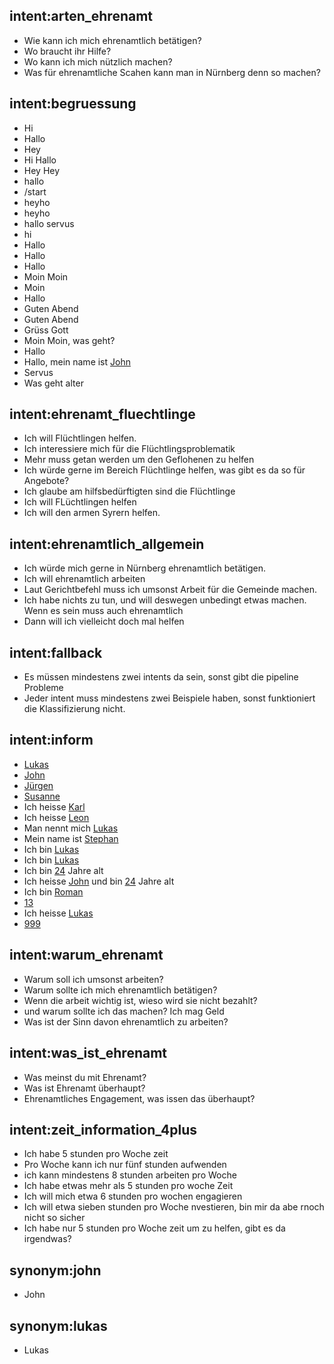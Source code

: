 ## intent:arten_ehrenamt
- Wie kann ich mich ehrenamtlich betätigen?
- Wo braucht ihr Hilfe?
- Wo kann ich mich nützlich machen?
- Was für ehrenamtliche Scahen kann man in Nürnberg denn so machen?

## intent:begruessung
- Hi
- Hallo
- Hey
- Hi Hallo
- Hey Hey
- hallo
- /start
- heyho
- heyho
- hallo servus
- hi
- Hallo
- Hallo
- Hallo
- Moin Moin
- Moin
- Hallo
- Guten Abend
- Guten Abend
- Grüss Gott
- Moin Moin, was geht?
- Hallo
- Hallo, mein name ist [John](name:john)
- Servus
- Was geht alter

## intent:ehrenamt_fluechtlinge
- Ich will Flüchtlingen helfen.
- Ich interessiere mich für die Flüchtlingsproblematik
- Mehr muss getan werden um den Geflohenen zu helfen
- Ich würde gerne im Bereich Flüchtlinge helfen, was gibt es da so für Angebote?
- Ich glaube am hilfsbedürftigten sind die Flüchtlinge
- Ich will FLüchtlingen helfen
- Ich will den armen Syrern helfen.

## intent:ehrenamtlich_allgemein
- Ich würde mich gerne in Nürnberg ehrenamtlich betätigen.
- Ich will ehrenamtlich arbeiten
- Laut Gerichtbefehl muss ich umsonst Arbeit für die Gemeinde machen.
- Ich habe nichts zu tun, und will deswegen unbedingt etwas machen. Wenn es sein muss auch ehrenamtlich
- Dann will ich vielleicht doch mal helfen

## intent:fallback
- Es müssen mindestens zwei intents da sein, sonst gibt die pipeline Probleme
- Jeder intent muss mindestens zwei Beispiele haben, sonst funktioniert die Klassifizierung nicht.

## intent:inform
- [Lukas](name)
- [John](name)
- [Jürgen](name)
- [Susanne](name)
- Ich heisse [Karl](name)
- Ich heisse [Leon](name)
- Man nennt mich [Lukas](name)
- Mein name ist [Stephan](name)
- Ich bin [Lukas](name:lukas)
- Ich bin [Lukas](name:lukas)
- Ich bin [24](age) Jahre alt
- Ich heisse [John](name) und bin [24](age) Jahre alt
- Ich bin [Roman](name)
- [13](age)
- Ich heisse [Lukas](name:lukas)
- [999](age)

## intent:warum_ehrenamt
- Warum soll ich umsonst arbeiten?
- Warum sollte ich mich ehrenamtlich betätigen?
- Wenn die arbeit wichtig ist, wieso wird sie nicht bezahlt?
- und warum sollte ich das machen? Ich mag Geld
- Was ist der Sinn davon ehrenamtlich zu arbeiten?

## intent:was_ist_ehrenamt
- Was meinst du mit Ehrenamt?
- Was ist Ehrenamt überhaupt?
- Ehrenamtliches Engagement, was issen das überhaupt?

## intent:zeit_information_4plus
- Ich habe 5 stunden pro Woche zeit
- Pro Woche kann ich nur fünf stunden aufwenden
- ich kann mindestens 8 stunden arbeiten pro Woche
- Ich habe etwas mehr als 5 stunden pro woche Zeit
- Ich will mich etwa 6 stunden pro wochen engagieren
- Ich will etwa sieben stunden pro Woche nvestieren, bin mir da abe rnoch nicht so sicher
- Ich habe nur 5 stunden pro Woche zeit um zu helfen, gibt es da irgendwas?

## synonym:john
- John

## synonym:lukas
- Lukas
